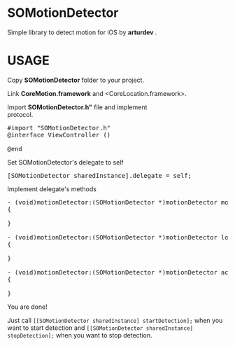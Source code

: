 SOMotionDetector
================

Simple library to detect motion for iOS by <b> arturdev </b>.



USAGE
=====
Copy <b>SOMotionDetector</b> folder to your project.

Link <b>CoreMotion.framework</b> and <CoreLocation.framework>.

Import <b>SOMotionDetector.h"</b> file and implement <br><SOMotionDetectorDelegate></b> protocol.

<pre>
#import "SOMotionDetector.h" 
@interface ViewController ()<SOMotionDetectorDelegate>

@end
</pre>

Set SOMotionDetector's delegate to self
<pre>
[SOMotionDetector sharedInstance].delegate = self;
</pre>

Implement delegate's methods 
<pre>
- (void)motionDetector:(SOMotionDetector *)motionDetector motionTypeChanged:(SOMotionType)motionType
{

}

- (void)motionDetector:(SOMotionDetector *)motionDetector locationChanged:(CLLocation *)location
{

}

- (void)motionDetector:(SOMotionDetector *)motionDetector accelerationChanged:(CMAcceleration)acceleration
{
    
}
</pre>

You are done! 

Just call `[[SOMotionDetector sharedInstance] startDetection];` when you want to start detection
and `[[SOMotionDetector sharedInstance] stopDetection];`  when you want to stop detection.
